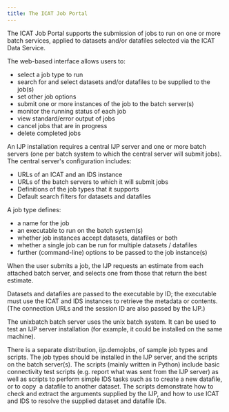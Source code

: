 ```yaml
---
title: The ICAT Job Portal
---
```


The ICAT Job Portal supports the submission of jobs to run on one or
more batch services, applied to datasets and/or datafiles selected via
the ICAT Data Service.

The web-based interface allows users to:

- select a job type to run
- search for and select datasets and/or datafiles to be supplied to
  the job(s)
- set other job options
- submit one or more instances of the job to the batch server(s)
- monitor the running status of each job
- view standard/error output of jobs
- cancel jobs that are in progress
- delete completed jobs

An IJP installation requires a central IJP server and one or more batch
servers (one per batch system to which the central server will submit
jobs). The central server's configuration includes:

- URLs of an ICAT and an IDS instance
- URLs of the batch servers to which it will submit jobs
- Definitions of the job types that it supports
- Default search filters for datasets and datafiles

A job type defines:

- a name for the job
- an executable to run on the batch system(s)
- whether job instances accept datasets, datafiles or both
- whether a single job can be run for multiple datasets / datafiles
- further (command-line) options to be passed to the job instance(s)

When the user submits a job, the IJP requests an estimate from each
attached batch server, and selects one from those that return the best
estimate.

Datasets and datafiles are passed to the executable by ID; the
executable must use the ICAT and IDS instances to retrieve the metadata
or contents. (The connection URLs and the session ID are also passed by
the IJP.)

The unixbatch batch server uses the unix batch system. It can be used to
test an IJP server installation (for example, it could be installed on
the same machine).

There is a separate distribution, ijp.demojobs, of sample job types and
scripts. The job types should be installed in the IJP server, and the
scripts on the batch server(s). The scripts (mainly written in Python)
include basic connectivity test scripts (e.g. report what was sent from
the IJP server) as well as scripts to perform simple IDS tasks such as
to create a new datafile, or to copy  a datafile to another dataset. The
scripts demonstrate how to check and extract the arguments supplied by
the IJP, and how to use ICAT and IDS to resolve the supplied dataset and
datafile IDs.
